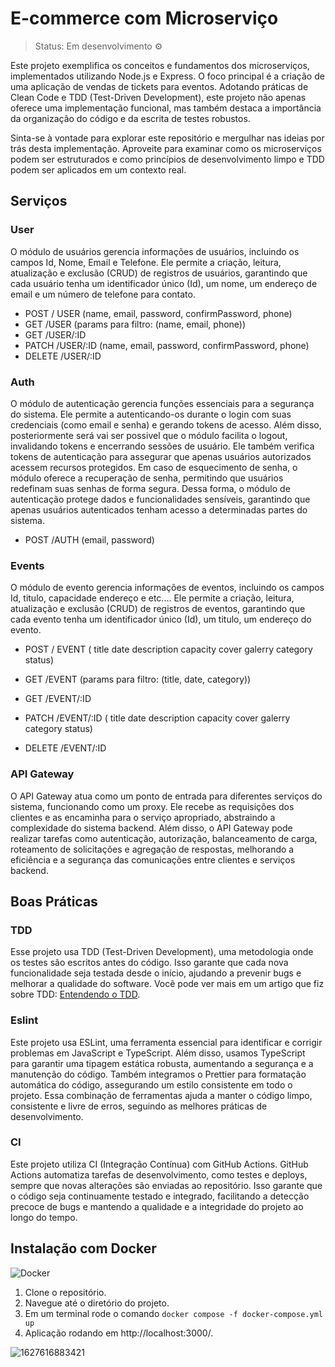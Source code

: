 # E-commerce com Microserviço

> Status: Em desenvolvimento ⚙

Este projeto exemplifica os conceitos e fundamentos dos microserviços, implementados utilizando Node.js e Express. O foco principal é a criação de uma aplicação de vendas de tickets para eventos. Adotando práticas de Clean Code e TDD (Test-Driven Development), este projeto não apenas oferece uma implementação funcional, mas também destaca a importância da organização do código e da escrita de testes robustos.

Sinta-se à vontade para explorar este repositório e mergulhar nas ideias por trás desta implementação. Aproveite para examinar como os microserviços podem ser estruturados e como princípios de desenvolvimento limpo e TDD podem ser aplicados em um contexto real.

## Serviços

### User
O módulo de usuários gerencia informações de usuários, incluindo os campos Id, Nome, Email e Telefone. Ele permite a criação, leitura, atualização e exclusão (CRUD) de registros de usuários, garantindo que cada usuário tenha um identificador único (Id), um nome, um endereço de email e um número de telefone para contato.

- POST / USER (name, email, password, confirmPassword, phone)
- GET /USER (params para filtro: (name, email, phone))
- GET /USER/:ID
- PATCH /USER/:ID (name, email, password, confirmPassword, phone)
- DELETE /USER/:ID
  
### Auth
O módulo de autenticação gerencia funções essenciais para a segurança do sistema. Ele permite a autenticando-os durante o login com suas credenciais (como email e senha) e gerando tokens de acesso. Além disso, posteriormente será vai ser possivel que o módulo facilita o logout, invalidando tokens e encerrando sessões de usuário. Ele também verifica tokens de autenticação para assegurar que apenas usuários autorizados acessem recursos protegidos. Em caso de esquecimento de senha, o módulo oferece a recuperação de senha, permitindo que usuários redefinam suas senhas de forma segura. Dessa forma, o módulo de autenticação protege dados e funcionalidades sensíveis, garantindo que apenas usuários autenticados tenham acesso a determinadas partes do sistema.

- POST /AUTH (email, password)
  
### Events
O módulo de evento gerencia informações de eventos, incluindo os campos Id, titulo, capacidade endereço e etc.... Ele permite a criação, leitura, atualização e exclusão (CRUD) de registros de eventos, garantindo que cada evento tenha um identificador único (Id), um titulo, um endereço do evento.

- POST / EVENT (
  title
  date
  description
  capacity
  cover
  galerry
  category
  status)

- GET /EVENT (params para filtro: (title, date, category))
- GET /EVENT/:ID
- PATCH /EVENT/:ID (
  title
  date
  description
  capacity
  cover
  galerry
  category
  status)

- DELETE /EVENT/:ID

### API Gateway
O API Gateway atua como um ponto de entrada para diferentes serviços do sistema, funcionando como um proxy. Ele recebe as requisições dos clientes e as encaminha para o serviço apropriado, abstraindo a complexidade do sistema backend. Além disso, o API Gateway pode realizar tarefas como autenticação, autorização, balanceamento de carga, roteamento de solicitações e agregação de respostas, melhorando a eficiência e a segurança das comunicações entre clientes e serviços backend.
## Boas Práticas

### TDD
Esse projeto usa TDD (Test-Driven Development), uma metodologia onde os testes são escritos antes do código. Isso garante que cada nova funcionalidade seja testada desde o início, ajudando a prevenir bugs e melhorar a qualidade do software.
Você pode ver mais em um artigo que fiz sobre TDD: [Entendendo o TDD](https://dev.to/rafa_dev/tdd-2mpa).

### Eslint
Este projeto usa ESLint, uma ferramenta essencial para identificar e corrigir problemas em JavaScript e TypeScript. Além disso, usamos TypeScript para garantir uma tipagem estática robusta, aumentando a segurança e a manutenção do código. Também integramos o Prettier para formatação automática do código, assegurando um estilo consistente em todo o projeto. Essa combinação de ferramentas ajuda a manter o código limpo, consistente e livre de erros, seguindo as melhores práticas de desenvolvimento.
### CI
Este projeto utiliza CI (Integração Contínua) com GitHub Actions. GitHub Actions automatiza tarefas de desenvolvimento, como testes e deploys, sempre que novas alterações são enviadas ao repositório. Isso garante que o código seja continuamente testado e integrado, facilitando a detecção precoce de bugs e mantendo a qualidade e a integridade do projeto ao longo do tempo.


## Instalação com Docker
![Docker](https://img.shields.io/badge/Docker-2496ED?style=for-the-badge&logo=docker&logoColor=white)
1. Clone o repositório.
2. Navegue até o diretório do projeto.
3. Em um terminal rode o comando `docker compose -f docker-compose.yml up`
4. Aplicação rodando em http://localhost:3000/.


![1627616883421](https://user-images.githubusercontent.com/77937182/157932279-c8aad7d0-0778-43c0-be52-b7e175d56835.gif)

